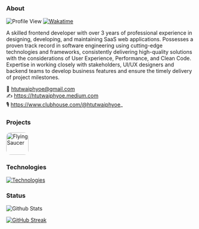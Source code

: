 ### About

![Profile View](https://komarev.com/ghpvc/?username=htutwaiphyoe&color=5A43CB) [![Wakatime](https://wakatime.com/badge/user/89cef132-7873-4db7-8f6d-0d48412d0c33.svg)](https://wakatime.com/@89cef132-7873-4db7-8f6d-0d48412d0c33)

A skilled frontend developer with over 3 years of professional experience in designing, developing, and maintaining SaaS web applications. Possesses a proven track record in software engineering using cutting-edge technologies and frameworks, consistently delivering high-quality solutions with the considerations of User Experience, Performance, and Clean Code. Expertise in working closely with stakeholders, UI/UX designers and backend teams to develop business features and ensure the timely delivery of project milestones.

📧 htutwaiphyoe@gmail.com \
✍️ https://htutwaiphyoe.medium.com \
🎙️ https://www.clubhouse.com/@htutwaiphyoe_


### Projects

[<img src="https://play-lh.googleusercontent.com/wcWlM7_mZGnBf18G1JPJp9SUzyYmx4z7_0fbMiK8McP-qHppMxAFHcS9VdWKt5Wa3taG" alt="Flying Saucer" width="60" height="60" style="border-radius: 12px" />](https://www.rezerv.co/)

### Technologies

[![Technologies](https://skillicons.dev/icons?i=html,css,sass,js,ts,tailwind,materialui,react,nextjs,redux,cypress,nodejs,express,mongodb,mysql,firebase,aws,figma&perline=6)](https://skillicons.dev)

### Status

![Github Stats](https://github-readme-stats.vercel.app/api?username=htutwaiphyoe)

[![GitHub Streak](https://github-readme-streak-stats.herokuapp.com/?user=htutwaiphyoe)](https://git.io/streak-stats)
